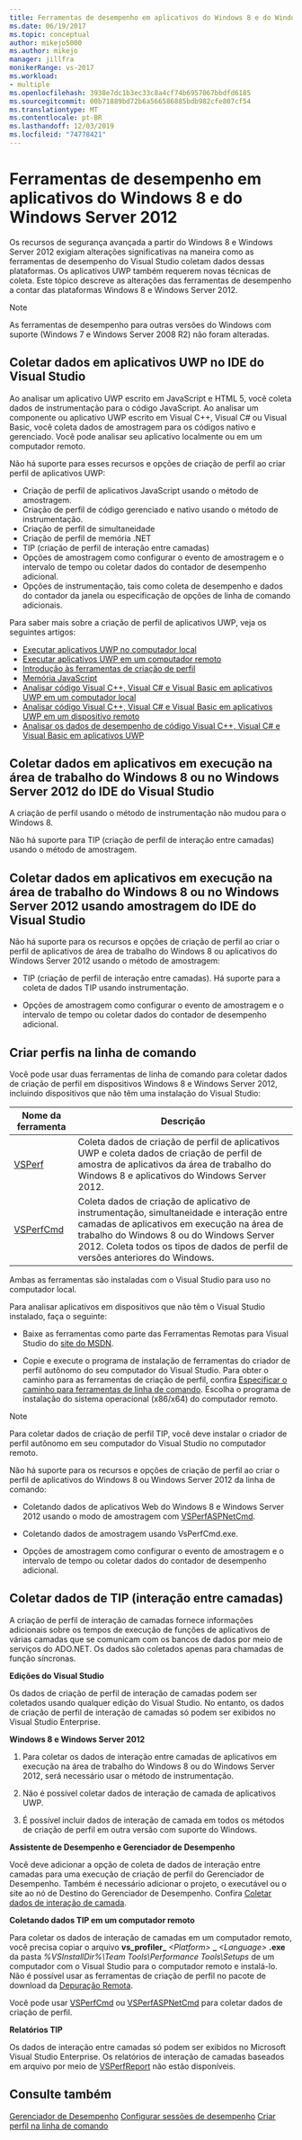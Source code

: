 ```yaml
---
title: Ferramentas de desempenho em aplicativos do Windows 8 e do Windows Server 2012
ms.date: 06/19/2017
ms.topic: conceptual
author: mikejo5000
ms.author: mikejo
manager: jillfra
monikerRange: vs-2017
ms.workload:
- multiple
ms.openlocfilehash: 3938e7dc1b3ec33c8a4cf74b6957067bbdfd6185
ms.sourcegitcommit: 00b71889bd72b6a566586885bdb982cfe807cf54
ms.translationtype: MT
ms.contentlocale: pt-BR
ms.lasthandoff: 12/03/2019
ms.locfileid: "74778421"
---
```

# <a name="performance-tools-on-windows-8-and-windows-server-2012-applications"></a>Ferramentas de desempenho em aplicativos do Windows 8 e do Windows Server 2012

Os recursos de segurança avançada a partir do Windows 8 e Windows Server 2012 exigiam alterações significativas na maneira como as ferramentas de desempenho do Visual Studio coletam dados dessas plataformas. Os aplicativos UWP também requerem novas técnicas de coleta. Este tópico descreve as alterações das ferramentas de desempenho a contar das plataformas Windows 8 e Windows Server 2012.

> [!NOTE]
> As ferramentas de desempenho para outras versões do Windows com suporte (Windows 7 e Windows Server 2008 R2) não foram alteradas.

## <a name="collect-data-on-uwp-apps-from-the-visual-studio-ide"></a>Coletar dados em aplicativos UWP no IDE do Visual Studio

Ao analisar um aplicativo UWP escrito em JavaScript e HTML 5, você coleta dados de instrumentação para o código JavaScript. Ao analisar um componente ou aplicativo UWP escrito em Visual C++, Visual C# ou Visual Basic, você coleta dados de amostragem para os códigos nativo e gerenciado. Você pode analisar seu aplicativo localmente ou em um computador remoto.

Não há suporte para esses recursos e opções de criação de perfil ao criar perfil de aplicativos UWP:

- Criação de perfil de aplicativos JavaScript usando o método de amostragem.
- Criação de perfil de código gerenciado e nativo usando o método de instrumentação.
- Criação de perfil de simultaneidade
- Criação de perfil de memória .NET
- TIP (criação de perfil de interação entre camadas)
- Opções de amostragem como configurar o evento de amostragem e o intervalo de tempo ou coletar dados do contador de desempenho adicional.
- Opções de instrumentação, tais como coleta de desempenho e dados do contador da janela ou especificação de opções de linha de comando adicionais.

Para saber mais sobre a criação de perfil de aplicativos UWP, veja os seguintes artigos:

- [Executar aplicativos UWP no computador local](../debugger/start-a-debugging-session-for-a-store-app-in-visual-studio-vb-csharp-cpp-and-xaml.md)
- [Executar aplicativos UWP em um computador remoto](../debugger/run-windows-store-apps-on-a-remote-machine.md)
- [Introdução às ferramentas de criação de perfil](profiling-feature-tour.md)
- [Memória JavaScript](../profiling/javascript-memory.md)
- [Analisar código Visual C++, Visual C# e Visual Basic em aplicativos UWP em um computador local](https://msdn.microsoft.com/2d0c939e-0bac-48c5-b727-46f6c6113060)
- [Analisar código Visual C++, Visual C# e Visual Basic em aplicativos UWP em um dispositivo remoto](https://msdn.microsoft.com/b932a2be-11b0-40fd-b996-75c6b6a79d22)
- [Analisar os dados de desempenho de código Visual C++, Visual C# e Visual Basic em aplicativos UWP](https://msdn.microsoft.com/5de4a413-d924-425f-afc4-e1ecfb0fca18)

## <a name="collect-data-on-apps-running-on-the-windows-8-desktop-or-on-windows-server-2012-from-the-visual-studio-ide"></a>Coletar dados em aplicativos em execução na área de trabalho do Windows 8 ou no Windows Server 2012 do IDE do Visual Studio

A criação de perfil usando o método de instrumentação não mudou para o Windows 8.

Não há suporte para TIP (criação de perfil de interação entre camadas) usando o método de amostragem.

## <a name="collect-data-on-apps-running-on-the-windows-8-desktop-or-on-windows-server-2012-by-using-sampling-from-the-visual-studio-ide"></a>Coletar dados em aplicativos em execução na área de trabalho do Windows 8 ou no Windows Server 2012 usando amostragem do IDE do Visual Studio

Não há suporte para os recursos e opções de criação de perfil ao criar o perfil de aplicativos de área de trabalho do Windows 8 ou aplicativos do Windows Server 2012 usando o método de amostragem:

- TIP (criação de perfil de interação entre camadas). Há suporte para a coleta de dados TIP usando instrumentação.

- Opções de amostragem como configurar o evento de amostragem e o intervalo de tempo ou coletar dados do contador de desempenho adicional.

## <a name="profile-from-the-command-line"></a>Criar perfis na linha de comando

Você pode usar duas ferramentas de linha de comando para coletar dados de criação de perfil em dispositivos Windows 8 e Windows Server 2012, incluindo dispositivos que não têm uma instalação do Visual Studio:

|Nome da ferramenta|Descrição|
|---------------|-----------------|
|[VSPerf](../profiling/vsperf.md)|Coleta dados de criação de perfil de aplicativos UWP e coleta dados de criação de perfil de amostra de aplicativos da área de trabalho do Windows 8 e aplicativos do Windows Server 2012.|
|[VSPerfCmd](../profiling/vsperfcmd.md)|Coleta dados de criação de aplicativo de instrumentação, simultaneidade e interação entre camadas de aplicativos em execução na área de trabalho do Windows 8 ou do Windows Server 2012. Coleta todos os tipos de dados de perfil de versões anteriores do Windows.|

Ambas as ferramentas são instaladas com o Visual Studio para uso no computador local.

Para analisar aplicativos em dispositivos que não têm o Visual Studio instalado, faça o seguinte:

- Baixe as ferramentas como parte das Ferramentas Remotas para Visual Studio do [site do MSDN](https://visualstudio.microsoft.com/#downloads+d-additional-software).

- Copie e execute o programa de instalação de ferramentas do criador de perfil autônomo do seu computador do Visual Studio. Para obter o caminho para as ferramentas de criação de perfil, confira [Especificar o caminho para ferramentas de linha de comando](../profiling/specifying-the-path-to-profiling-tools-command-line-tools.md). Escolha o programa de instalação do sistema operacional (x86/x64) do computador remoto.

> [!NOTE]
> Para coletar dados de criação de perfil TIP, você deve instalar o criador de perfil autônomo em seu computador do Visual Studio no computador remoto.

Não há suporte para os recursos e opções de criação de perfil ao criar o perfil de aplicativos do Windows 8 ou Windows Server 2012 da linha de comando:

- Coletando dados de aplicativos Web do Windows 8 e Windows Server 2012 usando o modo de amostragem com [VSPerfASPNetCmd](../profiling/vsperfaspnetcmd.md).

- Coletando dados de amostragem usando VsPerfCmd.exe.

- Opções de amostragem como configurar o evento de amostragem e o intervalo de tempo ou coletar dados do contador de desempenho adicional.

## <a name="collect-tier-interaction-tip-data"></a>Coletar dados de TIP (interação entre camadas)

A criação de perfil de interação de camadas fornece informações adicionais sobre os tempos de execução de funções de aplicativos de várias camadas que se comunicam com os bancos de dados por meio de serviços do ADO.NET. Os dados são coletados apenas para chamadas de função síncronas.

**Edições do Visual Studio**

Os dados de criação de perfil de interação de camadas podem ser coletados usando qualquer edição do Visual Studio. No entanto, os dados de criação de perfil de interação de camadas só podem ser exibidos no Visual Studio Enterprise.

**Windows 8 e Windows Server 2012**

1. Para coletar os dados de interação entre camadas de aplicativos em execução na área de trabalho do Windows 8 ou do Windows Server 2012, será necessário usar o método de instrumentação.

2. Não é possível coletar dados de interação de camada de aplicativos UWP.

3. É possível incluir dados de interação de camada em todos os métodos de criação de perfil em outra versão com suporte do Windows.

**Assistente de Desempenho e Gerenciador de Desempenho**

Você deve adicionar a opção de coleta de dados de interação entre camadas para uma execução de criação de perfil do Gerenciador de Desempenho. Também é necessário adicionar o projeto, o executável ou o site ao nó de Destino do Gerenciador de Desempenho. Confira [Coletar dados de interação de camada](../profiling/collecting-tier-interaction-data.md).

**Coletando dados TIP em um computador remoto**

Para coletar os dados de interação de camadas em um computador remoto, você precisa copiar o arquivo **vs\_profiler\_** _\<Platform>_ **\_** _\<Language>_ **.exe** da pasta *%VSInstallDir%\Team Tools\Performance Tools\Setups* de um computador com o Visual Studio para o computador remoto e instalá-lo. Não é possível usar as ferramentas de criação de perfil no pacote de download da [Depuração Remota](../debugger/remote-debugging.md).

Você pode usar [VSPerfCmd](../profiling/vsperfcmd.md) ou [VSPerfASPNetCmd](../profiling/vsperfaspnetcmd.md) para coletar dados de criação de perfil.

**Relatórios TIP**

Os dados de interação entre camadas só podem ser exibidos no Microsoft Visual Studio Enterprise. Os relatórios de interação de camadas baseados em arquivo por meio de [VSPerfReport](../profiling/vsperfreport.md) não estão disponíveis.

## <a name="see-also"></a>Consulte também

[Gerenciador de Desempenho](../profiling/performance-explorer.md)
[Configurar sessões de desempenho](../profiling/configuring-performance-sessions.md)
[Criar perfil na linha de comando](../profiling/using-the-profiling-tools-from-the-command-line.md)
